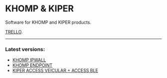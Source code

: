 # KHOMP & KIPER

Software for KHOMP and KIPER products.

[TRELLO](https://trello.com/b/1UfwZpxA/surix).

---

### Latest versions:

* [KHOMP IPWALL]()
* [KHOMP ENDPOINT]()
* [KIPER ACCESS VEICULAR + ACCESS BLE](https://github.com/surixArg/khomp/blob/main/kiper_access/1.0.13-upd39.zip)

